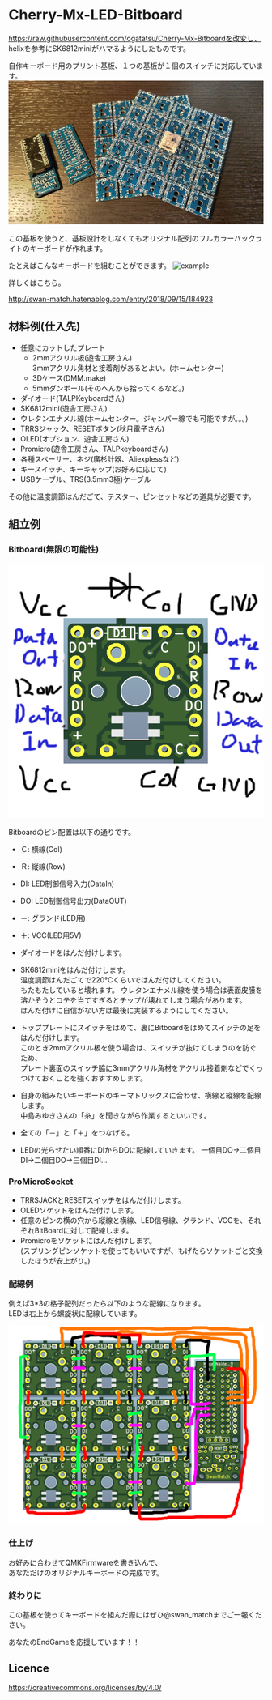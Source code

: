 # Cherry-Mx-LED-Bitboard

https://raw.githubusercontent.com/ogatatsu/Cherry-Mx-Bitboardを改変し、  
helixを参考にSK6812miniがハマるようにしたものです。

自作キーボード用のプリント基板、１つの基板が１個のスイッチに対応しています。
![pcb](./pcbs.jpg)

この基板を使うと、基板設計をしなくてもオリジナル配列のフルカラーバックライトのキーボードが作れます。

たとえばこんなキーボードを組むことができます。
![example](https://cdn-ak.f.st-hatena.com/images/fotolife/s/swan_match/20180915/20180915184339.jpg)

詳しくはこちら。

http://swan-match.hatenablog.com/entry/2018/09/15/184923


## 材料例(仕入先)

* 任意にカットしたプレート  
  * 2mmアクリル板(遊舎工房さん)  
    3mmアクリル角材と接着剤があるとよい。(ホームセンター)
  * 3Dケース(DMM.make)
  * 5mmダンボール(そのへんから拾ってくるなど。)
* ダイオード(TALPKeyboardさん)
* SK6812mini(遊舎工房さん)
* ウレタンエナメル線(ホームセンター。ジャンパー線でも可能ですが。。。)
* TRRSジャック、RESETボタン(秋月電子さん)
* OLED(オプション、遊舎工房さん)
* Promicro(遊舎工房さん、TALPkeyboardさん)
* 各種スペーサー、ネジ(廣杉計器、Aliexplessなど)
* キースイッチ、キーキャップ(お好みに応じて)
* USBケーブル、TRS(3.5mm3極)ケーブル

その他に温度調節はんだごて、テスター、ピンセットなどの道具が必要です。


## 組立例

### Bitboard(無限の可能性)
![pcb](./pcb1.png)

Bitboardのピン配置は以下の通りです。

* Ｃ: 横線(Col)
* Ｒ: 縦線(Row)
* DI: LED制御信号入力(DataIn)
* DO: LED制御信号出力(DataOUT)
* －: グランド(LED用)
* ＋: VCC(LED用5V)

* ダイオードをはんだ付けします。
* SK6812miniをはんだ付けします。  
  温度調節はんだごてで220℃くらいではんだ付けしてください。  
  もたもたしていると壊れます。
  ウレタンエナメル線を使う場合は表面皮膜を溶かそうとコテを当てすぎるとチップが壊れてしまう場合があります。  
  はんだ付けに自信がない方は最後に実装するようにしてください。
* トッププレートにスイッチをはめて、裏にBitboardをはめてスイッチの足をはんだ付けします。  
  このとき2mmアクリル板を使う場合は、スイッチが抜けてしまうのを防ぐため、  
  プレート裏面のスイッチ脇に3mmアクリル角材をアクリル接着剤などでくっつけておくことを強くおすすめします。
* 自身の組みたいキーボードのキーマトリックスに合わせ、横線と縦線を配線します。  
  中島みゆきさんの「糸」を聞きながら作業するといいです。
* 全ての「－」と「＋」をつなげる。
* LEDの光らせたい順番にDIからDOに配線していきます。
  一個目DO→二個目DI→二個目DO→三個目DI…


### ProMicroSocket

* TRRSJACKとRESETスイッチをはんだ付けします。
* OLEDソケットをはんだ付けします。
* 任意のピンの横の穴から縦線と横線、LED信号線、グランド、VCCを、それぞれBitBoardに対して配線します。
* Promicroをソケットにはんだ付けします。  
  (スプリングピンソケットを使ってもいいですが、もげたらソケットごと交換したほうが安上がり。)

### 配線例

例えば3*3の格子配列だったら以下のような配線になります。  
LEDは右上から螺旋状に配線しています。

![pcb](./pcb9.png)


### 仕上げ

お好みに合わせてQMKFirmwareを書き込んで、  
あなただけのオリジナルキーボードの完成です。

### 終わりに

この基板を使ってキーボードを組んだ際にはぜひ@swan_matchまでご一報ください。

あなたのEndGameを応援しています！！


## Licence

https://creativecommons.org/licenses/by/4.0/
